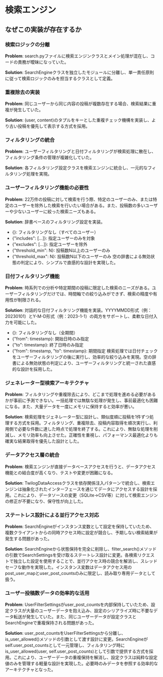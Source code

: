 # 検索エンジン

## なぜこの実装が存在するか

### 検索ロジックの分離
**Problem**: search.pyファイルに検索エンジンクラスとメイン処理が混在し、コードの責務が曖昧になっていた。

**Solution**: SearchEngineクラスを独立したモジュールに分離し、単一責任原則に従って検索ロジックのみを担当するクラスとして定義。

### 重複除去の実装
**Problem**: 同じユーザーから同じ内容の投稿が複数存在する場合、検索結果に重複が発生していた。

**Solution**: (user, content)のタプルをキーとした重複チェック機構を実装し、より古い投稿を優先して表示する方式を採用。

### フィルタリングの統合
**Problem**: ユーザーフィルタリングと日付フィルタリングが検索処理に散在し、フィルタリング条件の管理が複雑化していた。

**Solution**: 各フィルタリング設定クラスを検索エンジンに統合し、一元的なフィルタリング処理を実現。

### ユーザーフィルタリング機能の必要性
**Problem**: 22万件の投稿に対して検索を行う際、特定のユーザーのみ、または特定のユーザーを除外した検索を行いたい場合がある。また、投稿数の多いユーザーや少ないユーザーに絞った検索ニーズもある。

**Solution**: 辞書ベースのフィルタリング設定を実装。
- {}: フィルタリングなし（すべてのユーザー）
- {"includes": [...]}: 指定ユーザーのみを対象
- {"excludes": [...]}: 指定ユーザーを除外
- {"threshold_min": N}: 投稿数N以上のユーザーのみ
- {"threshold_max": N}: 投稿数N以下のユーザーのみ
空の辞書による無効状態の判定により、シンプルで直感的な設計を実現した。

### 日付フィルタリング機能
**Problem**: 時系列での分析や特定期間の投稿に限定した検索のニーズがある。ユーザーフィルタリングだけでは、時間軸での絞り込みができず、検索の精度や有用性が制限される。

**Solution**: 対話的な日付フィルタリング機能を実装。YYYYMMDD形式（例：20230101）とY-M-D形式（例：2023-1-1）の両方をサポートし、柔軟な日付入力を可能にした。
- {}: フィルタリングなし（全期間）
- {"from": timestamp}: 開始日時のみ指定
- {"to": timestamp}: 終了日時のみ指定  
- {"from": timestamp, "to": timestamp}: 期間指定
検索処理では日付チェックをユーザーフィルタリングの後に実行し、効率的な絞り込みを実現。空の辞書による無効状態の判定により、ユーザーフィルタリングと統一された直感的な設計を採用した。

### ジェネレーター型検索アーキテクチャ
**Problem**: フィルタリングや重複除去により、どこまで処理を進める必要があるかが事前に予測できない。一括処理では無駄な処理が発生し、事前最適化も困難になる。また、大量データを一度にメモリに保持すると効率が悪い。

**Solution**: 検索処理をジェネレーター型に設計し、類似度順に投稿を1件ずつ処理する方式を採用。フィルタリング、重複除去、投稿内容取得を順次実行し、利用側で必要な件数に達した時点で処理を終了する。これにより、無駄な処理を削減し、メモリ効率も向上させた。正確性を重視し、パフォーマンス最適化よりも確実な結果取得を優先した設計とした。

### データアクセス層の統合
**Problem**: 検索エンジンが直接データベースアクセスを行うと、データアクセス機能との結合度が高くなり、テストや変更が困難になる。

**Solution**: TwilogDataAccessクラスを依存関係注入パターンで統合し、検索エンジンは抽象化されたインターフェースを通じてデータにアクセスする設計を採用。これにより、データソースの変更（SQLite→CSV等）に対して検索エンジンの修正が不要になり、保守性が向上した。

### ステートレス設計による並行アクセス対応
**Problem**: SearchEngineがインスタンス変数として設定を保持していたため、複数クライアントからの同時アクセス時に設定が競合し、予期しない検索結果が発生する問題があった。

**Solution**: SearchEngineから状態保持を完全に削除し、filter_search()メソッドの引数でSearchSettingsを受け取るステートレス設計に変更。各検索リクエストで独立した設定を使用することで、並行アクセス時の競合を解消し、スレッドセーフな動作を実現した。インスタンス変数はデータアクセス用のpost_user_mapとuser_post_countsのみに限定し、読み取り専用データとして扱う。

### ユーザー投稿数データの効率的な活用
**Problem**: UserFilterSettingsがuser_post_countsを内部保持していたため、設定クラスが大量のユーザーデータを抱え込み、設定のシリアライズ時に不要なデータ転送が発生していた。また、同じユーザーデータが設定クラスとSearchEngineで重複保持される問題があった。

**Solution**: user_post_countsをUserFilterSettingsから分離し、is_user_allowed()メソッドの引数として渡す設計に変更。SearchEngineがself.user_post_countsとして一元管理し、フィルタリング時にis_user_allowed(user, self.user_post_counts)として引数で提供する方式を採用。これにより、ユーザーデータの重複保持を解消し、設定クラスは純粋な設定値のみを管理する軽量な設計を実現した。必要時のみデータを参照する効率的なアーキテクチャとなった。
